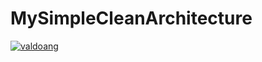 # MySimpleCleanArchitecture
[![valdoang](https://circleci.com/gh/valdoang/MySimpleCleanArchitecture.svg?style=svg)](https://circleci.com/gh/valdoang/MySimpleCleanArchitecture)
